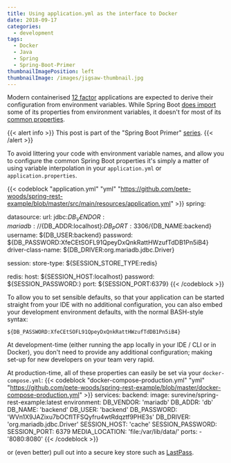```yaml
---
title: Using application.yml as the interface to Docker
date: 2018-09-17
categories:
  - development
tags:
  - Docker
  - Java
  - Spring
  - Spring-Boot-Primer
thumbnailImagePosition: left
thumbnailImage: /images/jigsaw-thumbnail.jpg
---
```


Modern containerised [12 factor](https://12factor.net/) applications are expected to derive their configuration from environment variables.
While Spring Boot [does import](https://docs.spring.io/spring-boot/docs/current/reference/html/boot-features-external-config.html) some of
its properties from environment variables, it doesn't for most of its
[common properties](https://docs.spring.io/spring-boot/docs/current/reference/html/common-application-properties.html).

<!--more-->

{{< alert info >}}
This post is part of the "Spring Boot Primer" [series](/tags/spring-boot-primer).
{{< /alert >}}

To avoid littering your code with environment variable names, and allow you to configure the common Spring Boot properties it's simply a matter of using variable interpolation in your `application.yml` or `application.properties`.

{{< codeblock "application.yml" "yml" "https://github.com/pete-woods/spring-rest-example/blob/master/src/main/resources/application.yml" >}}
spring:

  datasource:
    url: jdbc:${DB_VENDOR:mariadb}://${DB_ADDR:localhost}:${DB_PORT:3306}/${DB_NAME:backend}
    username: ${DB_USER:backend}
    password: ${DB_PASSWORD:XfeCEtSOFL91QpeyDxQnkRattHWzufTdDB1Pn5iB4}
    driver-class-name: ${DB_DRIVER:org.mariadb.jdbc.Driver}

  session:
    store-type: ${SESSION_STORE_TYPE:redis}

  redis:
    host: ${SESSION_HOST:localhost}
    password: ${SESSION_PASSWORD:}
    port: ${SESSION_PORT:6379}
{{< /codeblock >}}

To allow you to set sensible defaults, so that your application can be started straight from your IDE with no additional
configuration, you can also embed your development environment defaults, with the normal BASH-style syntax:
```
${DB_PASSWORD:XfeCEtSOFL91QpeyDxQnkRattHWzufTdDB1Pn5iB4}
```

At development-time (either running the app locally in your IDE / CLI or in Docker), you don't need to provide any additional
configuration; making set-up for new developers on your team very rapid.

At production-time, all of these properties can easily be set via your `docker-compose.yml`:
{{< codeblock "docker-compose-production.yml" "yml" "https://github.com/pete-woods/spring-rest-example/blob/master/docker-compose-production.yml" >}}
services:
  backend:
    image: surevine/spring-rest-example:latest
    environment:
      DB_VENDOR: 'mariadb'
      DB_ADDR: 'db'
      DB_NAME: 'backend'
      DB_USER: 'backend'
      DB_PASSWORD: 'WVn1X9JAZixu7bOCfITFSQyfru4wtRdqztf9PHE3s'
      DB_DRIVER: 'org.mariadb.jdbc.Driver'
      SESSION_HOST: 'cache'
      SESSION_PASSWORD:
      SESSION_PORT: 6379
      MEDIA_LOCATION: 'file:/var/lib/data/'
    ports:
      - '8080:8080'
{{< /codeblock >}}

or (even better) pull out into a secure key store such as [LastPass](https://www.lastpass.com/).
